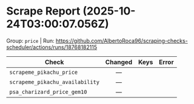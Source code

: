 # Scrape Report (2025-10-24T03:00:07.056Z)

Group: `price`  |  Run: https://github.com/AlbertoRoca96/scraping-checks-scheduler/actions/runs/18768182115

| Check | Changed | Keys | Error |
|---|:---:|:--|:--|
| `scrapeme_pikachu_price` | — |  |  |
| `scrapeme_pikachu_availability` | — |  |  |
| `psa_charizard_price_gem10` | — |  |  |
